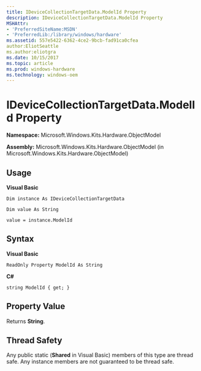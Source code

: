 ```yaml
---
title: IDeviceCollectionTargetData.ModelId Property
description: IDeviceCollectionTargetData.ModelId Property
MSHAttr:
- 'PreferredSiteName:MSDN'
- 'PreferredLib:/library/windows/hardware'
ms.assetid: 557e5422-6362-4ce2-9bcb-fad91ca0cfea
author:EliotSeattle
ms.author:eliotgra
ms.date: 10/15/2017
ms.topic: article
ms.prod: windows-hardware
ms.technology: windows-oem
---
```


# IDeviceCollectionTargetData.ModelId Property


**Namespace:** Microsoft.Windows.Kits.Hardware.ObjectModel

**Assembly:** Microsoft.Windows.Kits.Hardware.ObjectModel (in Microsoft.Windows.Kits.Hardware.ObjectModel)

## <span id="Usage"></span><span id="usage"></span><span id="USAGE"></span>Usage


**Visual Basic**

`Dim instance As IDeviceCollectionTargetData`

`Dim value As String`

`value = instance.ModelId`

## <span id="Syntax"></span><span id="syntax"></span><span id="SYNTAX"></span>Syntax


**Visual Basic**

`ReadOnly Property ModelId As String`

**C#**

`string ModelId { get; }`

## <span id="Property_Value"></span><span id="property_value"></span><span id="PROPERTY_VALUE"></span>Property Value


Returns **String**.

## <span id="Thread_Safety"></span><span id="thread_safety"></span><span id="THREAD_SAFETY"></span>Thread Safety


Any public static (**Shared** in Visual Basic) members of this type are thread safe. Any instance members are not guaranteed to be thread safe.

 

 






